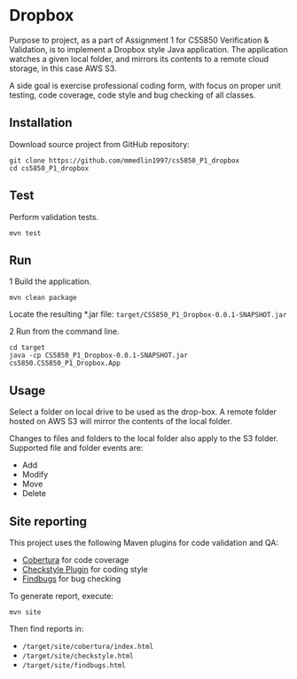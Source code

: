 # Dropbox
Purpose to project, as a part of Assignment 1 for CS5850 Verification & Validation, is to implement a Dropbox style Java application. The application watches a given local folder, and mirrors its contents to a remote cloud storage, in this case AWS S3. 

A side goal is exercise professional coding form, with focus on proper unit testing, code coverage, code style and bug checking of all classes. 

## Installation
Download source project from GitHub repository:

```
git clone https://github.com/mmedlin1997/cs5850_P1_dropbox
cd cs5850_P1_dropbox
```

## Test
Perform validation tests.
 
`mvn test`

## Run

1 Build the application.
   
   ```
   mvn clean package
   ```
   
   Locate the resulting *.jar file: `target/CS5850_P1_Dropbox-0.0.1-SNAPSHOT.jar`
   
2 Run from the command line.
   
   ```
   cd target
   java -cp CS5850_P1_Dropbox-0.0.1-SNAPSHOT.jar  cs5850.CS5850_P1_Dropbox.App
   ```

## Usage
Select a folder on local drive to be used as the drop-box.
A remote folder hosted on AWS S3 will mirror the contents of the local folder.

Changes to files and folders to the local folder also apply to the S3 folder.
Supported file and folder events are:
 * Add
 * Modify
 * Move
 * Delete 

## Site reporting
This project uses the following Maven plugins for code validation and QA:
* [Cobertura](http://www.mojohaus.org/cobertura-maven-plugin/) for code coverage
* [Checkstyle Plugin](https://maven.apache.org/plugins/maven-checkstyle-plugin/) for coding style
* [Findbugs](https://mvnrepository.com/artifact/org.codehaus.mojo/findbugs-maven-plugin/3.0.5)
for bug checking

To generate report, execute:

```
mvn site
```

Then find reports in:

* `/target/site/cobertura/index.html`
* `/target/site/checkstyle.html`
* `/target/site/findbugs.html`
